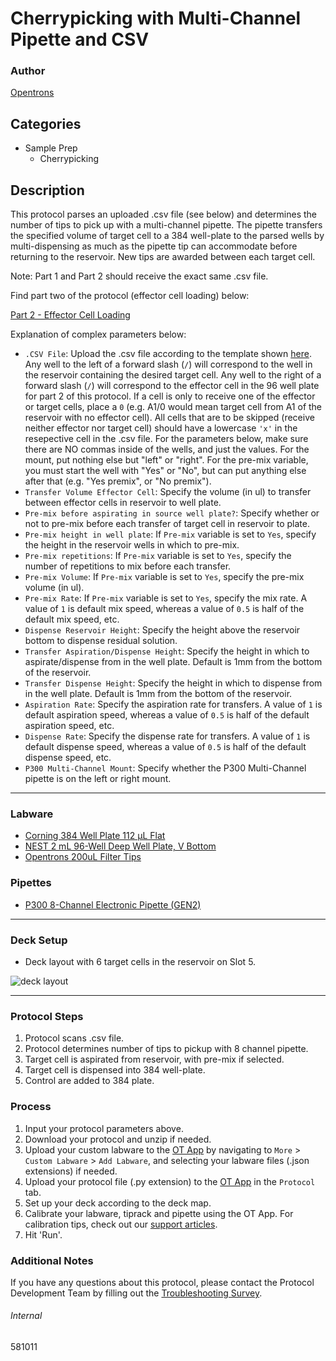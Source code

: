 # Cherrypicking with Multi-Channel Pipette and CSV

### Author
[Opentrons](https://opentrons.com/)



## Categories
* Sample Prep
	* Cherrypicking

## Description
This protocol parses an uploaded .csv file (see below) and determines the number of tips to pick up with a multi-channel pipette. The pipette transfers the specified volume of target cell to a 384 well-plate to the parsed wells by multi-dispensing as much as the pipette tip can accommodate before returning to the reservoir. New tips are awarded between each target cell.

Note: Part 1 and Part 2 should receive the exact same .csv file.

Find part two of the protocol (effector cell loading) below:

[Part 2 - Effector Cell Loading](https://protocols.opentrons.com/protocol/581011-pt2)

Explanation of complex parameters below:
* `.CSV File`: Upload the .csv file according to the template shown [here](https://opentrons-protocol-library-website.s3.amazonaws.com/custom-README-images/581011/co-culture_template_protocol.numbers). Any well to the left of a forward slash (`/`) will correspond to the well in the reservoir containing the desired target cell. Any well to the right of a forward slash (`/`) will correspond to the effector cell in the 96 well plate for part 2 of this protocol. If a cell is only to receive one of the effector or target cells, place a `0` (e.g. A1/0 would mean target cell from A1 of the reservoir with no effector cell). All cells that are to be skipped (receive neither effector nor target cell) should have a lowercase `'x'` in the resepective cell in the .csv file. For the parameters below, make sure there are NO commas inside of the wells, and just the values. For the mount, put nothing else but "left" or "right". For the pre-mix variable, you must start the well with "Yes" or "No", but can put anything else after that (e.g. "Yes premix", or "No premix").
* `Transfer Volume Effector Cell`: Specify the volume (in ul) to transfer between effector cells in reservoir to well plate.
* `Pre-mix before aspirating in source well plate?`: Specify whether or not to pre-mix before each transfer of target cell in reservoir to plate.
* `Pre-mix height in well plate`: If `Pre-mix` variable is set to `Yes`, specify the height in the reservoir wells in which to pre-mix.
* `Pre-mix repetitions`: If `Pre-mix` variable is set to `Yes`, specify the number of repetitions to mix before each transfer.
* `Pre-mix Volume`: If `Pre-mix` variable is set to `Yes`, specify the pre-mix volume (in ul).
* `Pre-mix Rate`: If `Pre-mix` variable is set to `Yes`, specify the mix rate. A value of `1` is default mix speed, whereas a value of `0.5` is half of the default mix speed, etc.
* `Dispense Reservoir Height`: Specify the height above the reservoir bottom to dispense residual solution.
* `Transfer Aspiration/Dispense Height`: Specify the height in which to aspirate/dispense from in the well plate. Default is 1mm from the bottom of the reservoir.
* `Transfer Dispense Height`: Specify the height in which to dispense from in the well plate. Default is 1mm from the bottom of the reservoir.
* `Aspiration Rate`: Specify the aspiration rate for transfers. A value of `1` is default aspiration speed, whereas a value of `0.5` is half of the default aspiration speed, etc.
* `Dispense Rate`: Specify the dispense rate for transfers. A value of `1` is default dispense speed, whereas a value of `0.5` is half of the default dispense speed, etc.
* `P300 Multi-Channel Mount`: Specify whether the P300 Multi-Channel pipette is on the left or right mount.


---

### Labware
* [Corning 384 Well Plate 112 µL Flat](https://labware.opentrons.com/corning_384_wellplate_112ul_flat?category=wellPlate)
* [NEST 2 mL 96-Well Deep Well Plate, V Bottom](https://shop.opentrons.com/collections/lab-plates/products/nest-0-2-ml-96-well-deep-well-plate-v-bottom)
* [Opentrons 200uL Filter Tips](https://shop.opentrons.com/collections/opentrons-tips/products/opentrons-200ul-filter-tips)

### Pipettes
* [P300 8-Channel Electronic Pipette (GEN2)](https://shop.opentrons.com/collections/ot-2-robot/products/8-channel-electronic-pipette)

---

### Deck Setup
* Deck layout with 6 target cells in the reservoir on Slot 5.

![deck layout](https://opentrons-protocol-library-website.s3.amazonaws.com/custom-README-images/581011/Screen+Shot+2021-08-19+at+11.37.48+AM.png)

---

### Protocol Steps
1. Protocol scans .csv file.
2. Protocol determines number of tips to pickup with 8 channel pipette.
3. Target cell is aspirated from reservoir, with pre-mix if selected.
4. Target cell is dispensed into 384 well-plate.
5. Control are added to 384 plate.

### Process
1. Input your protocol parameters above.
2. Download your protocol and unzip if needed.
3. Upload your custom labware to the [OT App](https://opentrons.com/ot-app) by navigating to `More` > `Custom Labware` > `Add Labware`, and selecting your labware files (.json extensions) if needed.
4. Upload your protocol file (.py extension) to the [OT App](https://opentrons.com/ot-app) in the `Protocol` tab.
5. Set up your deck according to the deck map.
6. Calibrate your labware, tiprack and pipette using the OT App. For calibration tips, check out our [support articles](https://support.opentrons.com/en/collections/1559720-guide-for-getting-started-with-the-ot-2).
7. Hit 'Run'.

### Additional Notes
If you have any questions about this protocol, please contact the Protocol Development Team by filling out the [Troubleshooting Survey](https://protocol-troubleshooting.paperform.co/).

###### Internal
581011
